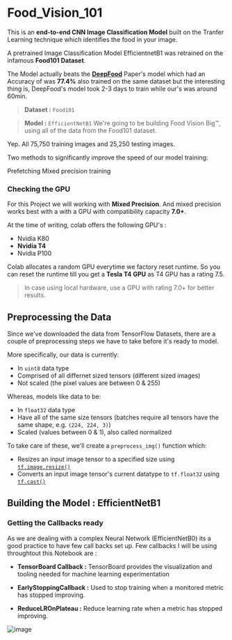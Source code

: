 # Food_Vision_101 

This is an **end-to-end CNN Image Classification Model** built on the Tranfer Learning technique which identifies the food in your image.

A pretrained Image Classification Model EfficientnetB1 was retrained on the infamous **Food101 Dataset**.

The Model actually beats the [**DeepFood**](https://arxiv.org/abs/1606.05675) Paper's model which had an Accuracy of  was **77.4%**  also trained on the same dataset but the interesting thing is, DeepFood's model took 2-3 days to train while our's was around 60min.

> **Dataset :** `Food101`

> **Model :** `EfficientNetB1`
We're going to be building Food Vision Big™, using all of the data from the Food101 dataset.

Yep. All 75,750 training images and 25,250 testing images.

Two methods to significantly improve the speed of our model training:

Prefetching
Mixed precision training

### **Checking the GPU**

For this Project we will working with **Mixed Precision**. And mixed precision works best with a with a GPU with compatibility capacity **7.0+**.

At the time of writing, colab offers the following GPU's :
* Nvidia K80
* **Nvidia T4**
* Nvidia P100

Colab allocates a random GPU everytime we factory reset runtime. So you can reset the runtime till you get a **Tesla T4 GPU** as T4 GPU has a rating 7.5.

> In case using local hardware, use a GPU with rating 7.0+ for better results.


## **Preprocessing the Data**

Since we've downloaded the data from TensorFlow Datasets, there are a couple of preprocessing steps we have to take before it's ready to model. 

More specifically, our data is currently:

* In `uint8` data type
* Comprised of all differnet sized tensors (different sized images)
* Not scaled (the pixel values are between 0 & 255)

Whereas, models like data to be:

* In `float32` data type
* Have all of the same size tensors (batches require all tensors have the same shape, e.g. `(224, 224, 3)`)
* Scaled (values between 0 & 1), also called normalized

To take care of these, we'll create a `preprocess_img()` function which:

* Resizes an input image tensor to a specified size using [`tf.image.resize()`](https://www.tensorflow.org/api_docs/python/tf/image/resize)
* Converts an input image tensor's current datatype to `tf.float32` using [`tf.cast()`](https://www.tensorflow.org/api_docs/python/tf/cast)

## **Building the Model : EfficientNetB1**


### **Getting the Callbacks ready**
As we are dealing with a complex Neural Network (EfficientNetB0) its a good practice to have few call backs set up. Few callbacks I will be using throughtout this Notebook are :
 * **TensorBoard Callback :** TensorBoard provides the visualization and tooling needed for machine learning experimentation

 * **EarlyStoppingCallback :** Used to stop training when a monitored metric has stopped improving.
 
 * **ReduceLROnPlateau :** Reduce learning rate when a metric has stopped improving.


![image](https://user-images.githubusercontent.com/61462986/202080583-fc32826b-886f-4b6e-96c5-4404addc1ed2.png)
